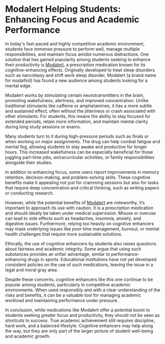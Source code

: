 <h1>Modalert Helping Students: Enhancing Focus and Academic Performance</h1>

  <p>In today's fast-paced and highly competitive academic environment, students face immense pressure to perform well, manage multiple responsibilities, and maintain focus amidst numerous distractions. One solution that has gained popularity among students seeking to enhance their productivity is <a href="https://zobuz.com/how-modalert-can-help-students-maximize-their-learning-potential/84149/" target="_blank" rel="noopener">Modalert</a>, a prescription medication known for its cognitive-enhancing effects. Originally developed to treat sleep disorders such as narcolepsy and shift work sleep disorder, Modalert (a brand name for modafinil) has found a new audience among students looking for a mental edge.</p>

  <p>Modalert works by stimulating certain neurotransmitters in the brain, promoting wakefulness, alertness, and improved concentration. Unlike traditional stimulants like caffeine or amphetamines, it has a more subtle and sustained effect, often without the jitteriness or crash associated with other stimulants. For students, this means the ability to stay focused for extended periods, retain more information, and maintain mental clarity during long study sessions or exams.</p>

  <p>Many students turn to it during high-pressure periods such as finals or when working on major assignments. The drug can help combat fatigue and mental fog, allowing students to stay awake and productive for longer hours. This increased wakefulness can be especially beneficial for those juggling part-time jobs, extracurricular activities, or family responsibilities alongside their studies.</p>

  <p>In addition to enhancing focus, some users report improvements in memory retention, decision-making, and problem-solving skills. These cognitive benefits make it appealing not just for cramming sessions but also for tasks that require deep concentration and critical thinking, such as writing papers or conducting research.</p>

  <p>However, while the potential benefits of <a href="https://zobuz.com/how-modalert-can-help-students-maximize-their-learning-potential/84149/" target="_blank" rel="noopener">Modalert</a> are noteworthy, it’s important to approach its use with caution. It is a prescription medication and should ideally be taken under medical supervision. Misuse or overuse can lead to side effects such as headaches, insomnia, anxiety, and digestive issues. Furthermore, relying too heavily on cognitive enhancers may mask underlying issues like poor time management, burnout, or mental health challenges that require more sustainable solutions.</p>

  <p>Ethically, the use of cognitive enhancers by students also raises questions about fairness and academic integrity. Some argue that using such substances provides an unfair advantage, similar to performance-enhancing drugs in sports. Educational institutions have not yet developed consistent policies on the use of such medications, leaving the issue in a legal and moral gray area.</p>

  <p>Despite these concerns, cognitive enhancers like this one continue to be popular among students, particularly in competitive academic environments. When used responsibly and with a clear understanding of the risks and benefits, it can be a valuable tool for managing academic workload and maintaining performance under pressure.</p>

  <p>In conclusion, while medications like Modalert offer a potential boost to students seeking greater focus and productivity, they should not be seen as shortcuts to success. True academic achievement still requires discipline, hard work, and a balanced lifestyle. Cognitive enhancers may help along the way, but they are only part of the larger picture of student well-being and academic growth.</p>
